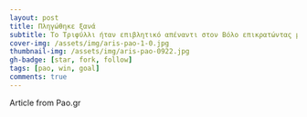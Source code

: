 ```yaml
---
layout: post
title: Πληγώθηκε ξανά
subtitle: Το Τριφύλλι ήταν επιβλητικό απέναντι στον Βόλο επικρατώντας με 5-1
cover-img: /assets/img/aris-pao-1-0.jpg
thumbnail-img: /assets/img/aris-pao-0922.jpg
gh-badge: [star, fork, follow]
tags: [pao, win, goal]
comments: true
---
```

Article from Pao.gr 
